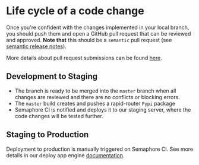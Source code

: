 # Life cycle of a code change
Once you're confident with the changes implemented in your local branch, you should push them and open a GitHub pull request that can be reviewed and approved. **Note that** this should be a `semantic` pull request (see [semantic release notes](https://github.com/semantic-release/semantic-release)).

More details about pull request submissions can be found [here](../CONTRIBUTING.md).

## Development to Staging
* The branch is ready to be merged into the `master` branch when all changes are reviewed and there are no conflicts or blocking errors. 
* The `master` build creates and pushes a rapid-router `Pypi` package
* Semaphore CI is notified and deploys it to our staging server, where the code changes will be tested further. 

## Staging to Production
Deployment to production is manually triggered on Semaphore CI. See more details in our deploy app engine [documentation](https://github.com/ocadotechnology/codeforlife-deploy-appengine/blob/master/docs/life-cycle-of-a-code-change.md).

